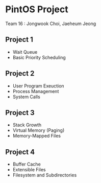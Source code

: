 PintOS Project
==============

Team 16 : Jongwook Choi, Jaeheum Jeong

## Project 1

- Wait Queue
- Basic Priority Scheduling

## Project 2

- User Program Exeuction
- Process Management
- System Calls

## Project 3

- Stack Growth
- Virtual Memory (Paging)
- Memory-Mapped Files

## Project 4

- Buffer Cache
- Extensible Files
- Filesystem and Subdirectories

